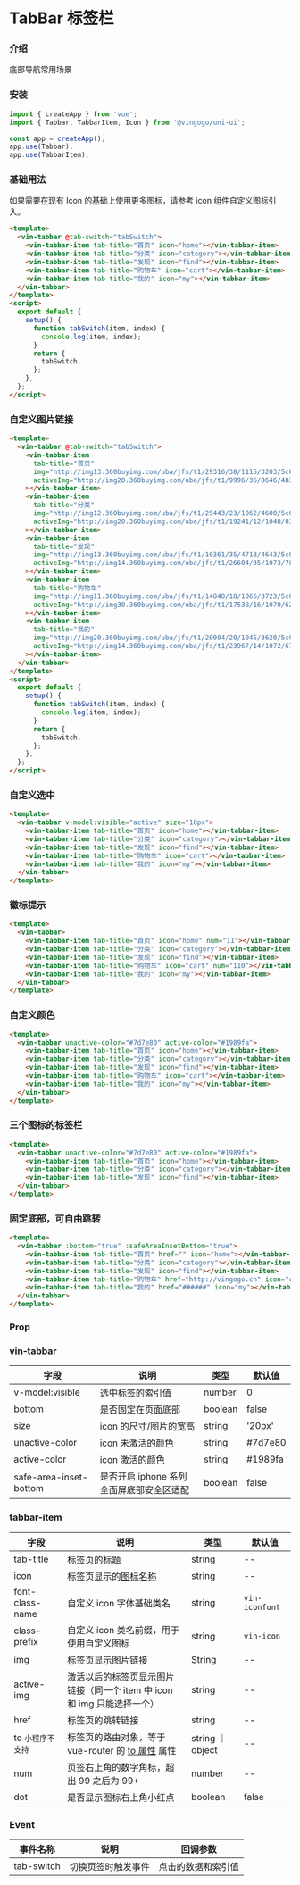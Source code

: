 # TabBar 标签栏

### 介绍

底部导航常用场景

### 安装

```javascript
import { createApp } from 'vue';
import { Tabbar, TabbarItem, Icon } from '@vingogo/uni-ui';

const app = createApp();
app.use(Tabbar);
app.use(TabbarItem);
```

### 基础用法

如果需要在现有 Icon 的基础上使用更多图标，请参考 icon 组件自定义图标引入。

```html
<template>
  <vin-tabbar @tab-switch="tabSwitch">
    <vin-tabbar-item tab-title="首页" icon="home"></vin-tabbar-item>
    <vin-tabbar-item tab-title="分类" icon="category"></vin-tabbar-item>
    <vin-tabbar-item tab-title="发现" icon="find"></vin-tabbar-item>
    <vin-tabbar-item tab-title="购物车" icon="cart"></vin-tabbar-item>
    <vin-tabbar-item tab-title="我的" icon="my"></vin-tabbar-item>
  </vin-tabbar>
</template>
<script>
  export default {
    setup() {
      function tabSwitch(item, index) {
        console.log(item, index);
      }
      return {
        tabSwitch,
      };
    },
  };
</script>
```

### 自定义图片链接

```html
<template>
  <vin-tabbar @tab-switch="tabSwitch">
    <vin-tabbar-item
      tab-title="首页"
      img="http://img13.360buyimg.com/uba/jfs/t1/29316/38/1115/3203/5c0f3d61E35d0c7da/9e557f2cb5c9dab6.jpg"
      activeImg="http://img20.360buyimg.com/uba/jfs/t1/9996/36/8646/4833/5c0f3d61E7c1b7e0f/c98ad61124172e93.jpg"
    ></vin-tabbar-item>
    <vin-tabbar-item
      tab-title="分类"
      img="http://img12.360buyimg.com/uba/jfs/t1/25443/23/1062/4600/5c0f3d61E2e9f1360/c9b3421fe18614e2.jpg"
      activeImg="http://img20.360buyimg.com/uba/jfs/t1/19241/12/1048/8309/5c0f3d61E17ed5a56/c3af0964cade47f8.jpg"
    ></vin-tabbar-item>
    <vin-tabbar-item
      tab-title="发现"
      img="http://img13.360buyimg.com/uba/jfs/t1/10361/35/4713/4643/5c0f3d62E437a3c94/273fd0fb90798f03.jpg"
      activeImg="http://img14.360buyimg.com/uba/jfs/t1/26604/35/1073/7896/5c0f3d61Eb9f5f184/5f01c938abe4216d.jpg"
    ></vin-tabbar-item>
    <vin-tabbar-item
      tab-title="购物车"
      img="http://img11.360buyimg.com/uba/jfs/t1/14848/18/1066/3723/5c0f41bdE9f2a38fe/e6ed6768717297fb.jpg"
      activeImg="http://img30.360buyimg.com/uba/jfs/t1/17538/16/1070/6214/5c0f41bdE4bc9a1db/74cf978e5015454b.jpg"
    ></vin-tabbar-item>
    <vin-tabbar-item
      tab-title="我的"
      img="http://img20.360buyimg.com/uba/jfs/t1/20004/20/1045/3620/5c0f3d61Eaaec1670/9e59db63983b7b9f.jpg"
      activeImg="http://img14.360buyimg.com/uba/jfs/t1/23967/14/1072/6714/5c0f3d61E0ad8991e/8f741953f6e38f15.jpg"
    ></vin-tabbar-item>
  </vin-tabbar>
</template>
<script>
  export default {
    setup() {
      function tabSwitch(item, index) {
        console.log(item, index);
      }
      return {
        tabSwitch,
      };
    },
  };
</script>
```

### 自定义选中

```html
<template>
  <vin-tabbar v-model:visible="active" size="18px">
    <vin-tabbar-item tab-title="首页" icon="home"></vin-tabbar-item>
    <vin-tabbar-item tab-title="分类" icon="category"></vin-tabbar-item>
    <vin-tabbar-item tab-title="发现" icon="find"></vin-tabbar-item>
    <vin-tabbar-item tab-title="购物车" icon="cart"></vin-tabbar-item>
    <vin-tabbar-item tab-title="我的" icon="my"></vin-tabbar-item>
  </vin-tabbar>
</template>
```

### 徽标提示

```html
<template>
  <vin-tabbar>
    <vin-tabbar-item tab-title="首页" icon="home" num="11"></vin-tabbar-item>
    <vin-tabbar-item tab-title="分类" icon="category"></vin-tabbar-item>
    <vin-tabbar-item tab-title="发现" icon="find"></vin-tabbar-item>
    <vin-tabbar-item tab-title="购物车" icon="cart" num="110"></vin-tabbar-item>
    <vin-tabbar-item tab-title="我的" icon="my"></vin-tabbar-item>
  </vin-tabbar>
</template>
```

### 自定义颜色

```html
<template>
  <vin-tabbar unactive-color="#7d7e80" active-color="#1989fa">
    <vin-tabbar-item tab-title="首页" icon="home"></vin-tabbar-item>
    <vin-tabbar-item tab-title="分类" icon="category"></vin-tabbar-item>
    <vin-tabbar-item tab-title="发现" icon="find"></vin-tabbar-item>
    <vin-tabbar-item tab-title="购物车" icon="cart"></vin-tabbar-item>
    <vin-tabbar-item tab-title="我的" icon="my"></vin-tabbar-item>
  </vin-tabbar>
</template>
```

### 三个图标的标签栏

```html
<template>
  <vin-tabbar unactive-color="#7d7e80" active-color="#1989fa">
    <vin-tabbar-item tab-title="首页" icon="home"></vin-tabbar-item>
    <vin-tabbar-item tab-title="分类" icon="category"></vin-tabbar-item>
    <vin-tabbar-item tab-title="发现" icon="find"></vin-tabbar-item>
  </vin-tabbar>
</template>
```

### 固定底部，可自由跳转

```html
<template>
  <vin-tabbar :bottom="true" :safeAreaInsetBottom="true">
    <vin-tabbar-item tab-title="首页" href="" icon="home"></vin-tabbar-item>
    <vin-tabbar-item tab-title="分类" icon="category"></vin-tabbar-item>
    <vin-tabbar-item tab-title="发现" icon="find"></vin-tabbar-item>
    <vin-tabbar-item tab-title="购物车" href="http://vingogo.cn" icon="cart"></vin-tabbar-item>
    <vin-tabbar-item tab-title="我的" href="######" icon="my"></vin-tabbar-item>
  </vin-tabbar>
</template>
```

### Prop

### vin-tabbar

| 字段                   | 说明                                     | 类型    | 默认值  |
| ---------------------- | ---------------------------------------- | ------- | ------- |
| v-model:visible        | 选中标签的索引值                         | number  | 0       |
| bottom                 | 是否固定在页面底部                       | boolean | false   |
| size                   | icon 的尺寸/图片的宽高                   | string  | '20px'  |
| unactive-color         | icon 未激活的颜色                        | string  | #7d7e80 |
| active-color           | icon 激活的颜色                          | string  | #1989fa |
| safe-area-inset-bottom | 是否开启 iphone 系列全面屏底部安全区适配 | boolean | false   |

### tabbar-item

| 字段              | 说明                                                                                     | 类型             | 默认值         |
| ----------------- | ---------------------------------------------------------------------------------------- | ---------------- | -------------- |
| tab-title         | 标签页的标题                                                                             | string           | --             |
| icon              | 标签页显示的[图标名称](/docs/components/icon.html)                                       | string           | --             |
| font-class-name   | 自定义 icon 字体基础类名                                                                 | string           | `vin-iconfont` |
| class-prefix      | 自定义 icon 类名前缀，用于使用自定义图标                                                 | string           | `vin-icon`     |
| img               | 标签页显示图片链接                                                                       | String           | --             |
| active-img        | 激活以后的标签页显示图片链接（同一个 item 中 icon 和 img 只能选择一个）                  | string           | --             |
| href              | 标签页的跳转链接                                                                         | string           | --             |
| to `小程序不支持` | 标签页的路由对象，等于 vue-router 的 [to 属性](https://router.vuejs.org/zh/api/#to) 属性 | string ｜ object | --             |
| num               | 页签右上角的数字角标，超出 99 之后为 99+                                                 | number           | --             |
| dot               | 是否显示图标右上角小红点                                                                 | boolean          | false          |

### Event

| 事件名称   | 说明               | 回调参数           |
| ---------- | ------------------ | ------------------ |
| tab-switch | 切换页签时触发事件 | 点击的数据和索引值 |

